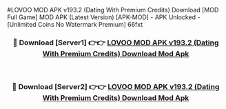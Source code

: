 #LOVOO MOD APK v193.2 (Dating With Premium Credits) Download [MOD Full Game] MOD APK (Latest Version) [APK-MOD] - APK Unlocked - [Unlimited Coins No Watermark Premium] 66fxt



<div align="center">

<h3>🔴 Download [Server1] 👉👉 <a href="https://momento.my/?title=LOVOO_MOD_APK_v193.2_(Dating_With_Premium_Credits)_Download">LOVOO MOD APK v193.2 (Dating With Premium Credits) Download Mod Apk</a></h3><br>

<h3>🔴 Download [Server2] 👉👉 <a href="https://momento.my/?title=LOVOO_MOD_APK_v193.2_(Dating_With_Premium_Credits)_Download">LOVOO MOD APK v193.2 (Dating With Premium Credits) Download Mod Apk</a></h3>
</div>
